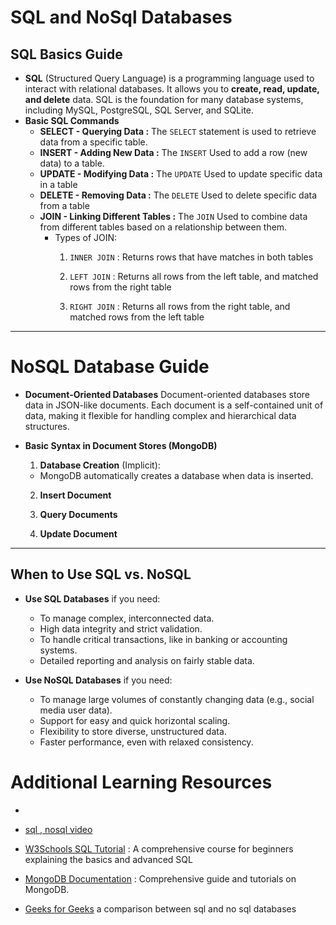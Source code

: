 # **SQL and NoSql Databases**
## **SQL Basics Guide**
* **SQL** (Structured Query Language) is a programming language used to interact with relational databases. It allows you to **create, read, update, and delete** data. SQL is the foundation for many database systems, including MySQL, PostgreSQL, SQL Server, and SQLite.
* **Basic SQL Commands**
  * **SELECT - Querying Data :** The `SELECT` statement is used to retrieve data from a specific table.
  *  **INSERT - Adding New Data :** The `INSERT` Used to add a row (new data) to a table.
  *  **UPDATE - Modifying Data :** The `UPDATE` Used to update specific data in a table
  *  **DELETE  - Removing Data :** The `DELETE` Used to delete specific data from a table
  *  **JOIN - Linking Different Tables :** The ` JOIN ` Used to combine data from different tables based on a relationship between them.
     *  Types of JOIN:
        1. ` INNER JOIN ` : Returns rows that have matches in both tables

        2. ` LEFT JOIN ` : Returns all rows from the left table, and matched rows from the right table

        3. ` RIGHT JOIN ` : Returns all rows from the right table, and matched rows from the left table
---
# **NoSQL Database Guide**
* **Document-Oriented Databases**
Document-oriented databases store data in JSON-like documents. Each document is a self-contained unit of data, making it flexible for handling complex and hierarchical data structures.

* **Basic Syntax in Document Stores (MongoDB)**

  1. **Database Creation** (Implicit):
   - MongoDB automatically creates a database when data is inserted.
  
  2. **Insert Document**

  3. **Query Documents**
  
  4. **Update Document**

---

## When to Use SQL vs. NoSQL

- **Use SQL Databases** if you need:
  - To manage complex, interconnected data.
  - High data integrity and strict validation.
  - To handle critical transactions, like in banking or accounting systems.
  - Detailed reporting and analysis on fairly stable data.

- **Use NoSQL Databases** if you need:
  - To manage large volumes of constantly changing data (e.g., social media user data).
  - Support for easy and quick horizontal scaling.
  - Flexibility to store diverse, unstructured data.
  - Faster performance, even with relaxed consistency.


# **Additional Learning Resources**
-
- [sql , nosql video](https://youtu.be/eng2ZX78Oiw?si=hS3e_FXSvK6GWK-W)

- [W3Schools SQL Tutorial](https://www.w3schools.com/sql/) : A comprehensive course for beginners explaining the basics and advanced SQL
  
- [MongoDB Documentation](https://www.mongodb.com/docs/manual/) : Comprehensive guide and tutorials on MongoDB.

- [Geeks for Geeks](https://www.geeksforgeeks.org/difference-between-sql-and-nosql/) a comparison between sql and no sql databases

